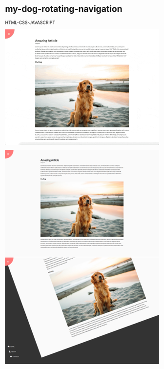 # my-dog-rotating-navigation
HTML-CSS-JAVASCRIPT

![Screen Capture](https://github.com/kevinbdx35/my-dog-rotating-navigation/blob/main/screen-capture-gif.gif?raw=true)

![Screen Capture](https://github.com/kevinbdx35/my-dog-rotating-navigation/blob/main/screen-capture-1.png?raw=true)
![Screen Capture](https://github.com/kevinbdx35/my-dog-rotating-navigation/blob/main/screen-capture-2.png?raw=true)
